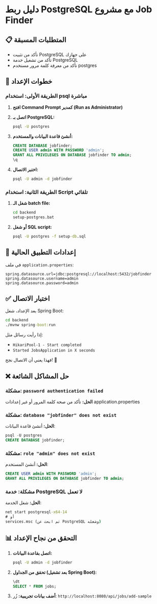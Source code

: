 # دليل ربط PostgreSQL مع مشروع Job Finder

## 📋 المتطلبات المسبقة

- تأكد من تثبيت PostgreSQL على جهازك
- تأكد من تشغيل خدمة PostgreSQL
- تأكد من معرفة كلمة مرور مستخدم postgres

## 🚀 خطوات الإعداد

### الطريقة الأولى: استخدام psql مباشرة

1. **افتح Command Prompt كمدير (Run as Administrator)**

2. **اتصل بـ PostgreSQL:**

   ```cmd
   psql -U postgres
   ```

3. **أنشئ قاعدة البيانات والمستخدم:**

   ```sql
   CREATE DATABASE jobfinder;
   CREATE USER admin WITH PASSWORD 'admin';
   GRANT ALL PRIVILEGES ON DATABASE jobfinder TO admin;
   \q
   ```

4. **اختبر الاتصال:**
   ```cmd
   psql -U admin -d jobfinder
   ```

### الطريقة الثانية: استخدام Script تلقائي

1. **شغل الـ batch file:**

   ```cmd
   cd backend
   setup-postgres.bat
   ```

2. **أو شغل SQL script:**
   ```cmd
   psql -U postgres -f setup-db.sql
   ```

## 🔧 إعدادات التطبيق الحالية

في ملف `application.properties`:

```properties
spring.datasource.url=jdbc:postgresql://localhost:5432/jobfinder
spring.datasource.username=admin
spring.datasource.password=admin
```

## ✅ اختبار الاتصال

بعد الإعداد، شغل Spring Boot:

```cmd
cd backend
./mvnw spring-boot:run
```

إذا رأيت رسائل مثل:

- `HikariPool-1 - Start completed`
- `Started JobsApplication in X seconds`

فهذا يعني أن الاتصال نجح! 🎉

## ❌ حل المشاكل الشائعة

### مشكلة: `password authentication failed`

**الحل:** تأكد من صحة كلمة المرور أو غير إعدادات application.properties

### مشكلة: `database "jobfinder" does not exist`

**الحل:** أنشئ قاعدة البيانات:

```sql
psql -U postgres
CREATE DATABASE jobfinder;
```

### مشكلة: `role "admin" does not exist`

**الحل:** أنشئ المستخدم:

```sql
CREATE USER admin WITH PASSWORD 'admin';
GRANT ALL PRIVILEGES ON DATABASE jobfinder TO admin;
```

### مشكلة: خدمة PostgreSQL لا تعمل

**الحل:** شغل الخدمة:

```cmd
net start postgresql-x64-14
# أو
services.msc (ثم ابحث عن PostgreSQL وشغله)
```

## 📊 التحقق من نجاح الإعداد

1. **اتصل بقاعدة البيانات:**

   ```cmd
   psql -U admin -d jobfinder
   ```

2. **تحقق من الجداول (بعد تشغيل Spring Boot):**

   ```sql
   \dt
   SELECT * FROM jobs;
   ```

3. **أضف بيانات تجريبية:**
   زُر: `http://localhost:8080/api/jobs/add-sample`
